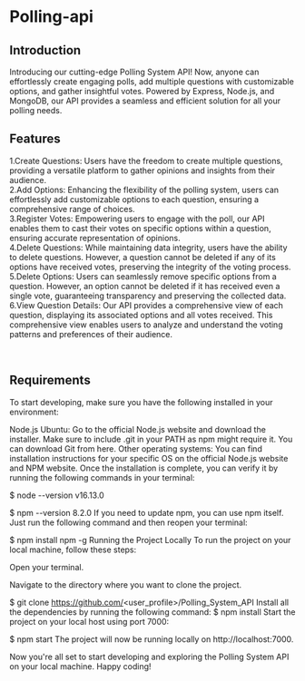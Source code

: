# Polling-api
## Introduction
Introducing our cutting-edge Polling System API! 
Now, anyone can effortlessly create engaging polls, 
add multiple questions with customizable options, and gather insightful votes. 
Powered by Express, Node.js, and MongoDB, our API provides a seamless and efficient solution for all your polling needs.
<br />

## Features
1.Create Questions: Users have the freedom to create multiple questions, providing a versatile platform to gather opinions and insights from their audience.<br />
2.Add Options: Enhancing the flexibility of the polling system, users can effortlessly add customizable options to each question, ensuring a comprehensive range of choices.<br />
3.Register Votes: Empowering users to engage with the poll, our API enables them to cast their votes on specific options within a question, ensuring accurate representation of opinions.<br />
4.Delete Questions: While maintaining data integrity, users have the ability to delete questions. However, a question cannot be deleted if any of its options have received votes, preserving the integrity of the voting process.<br />
5.Delete Options: Users can seamlessly remove specific options from a question. However, an option cannot be deleted if it has received even a single vote, guaranteeing transparency and preserving the collected data.<br />
6.View Question Details: Our API provides a comprehensive view of each question, displaying its associated options and all votes received. This comprehensive view enables users to analyze and understand the voting patterns and preferences of their audience.<br />

<br />



## Requirements
To start developing, make sure you have the following installed in your environment:

Node.js
Ubuntu: Go to the official Node.js website and download the installer. Make sure to include .git in your PATH as npm might require it. You can download Git from here.
Other operating systems: You can find installation instructions for your specific OS on the official Node.js website and NPM website.
Once the installation is complete, you can verify it by running the following commands in your terminal:

$ node --version
v16.13.0

$ npm --version
8.2.0
If you need to update npm, you can use npm itself. Just run the following command and then reopen your terminal:

$ npm install npm -g
Running the Project Locally
To run the project on your local machine, follow these steps:

Open your terminal.

Navigate to the directory where you want to clone the project.

$ git clone https://github.com/<user_profile>/Polling_System_API
Install all the dependencies by running the following command:
$ npm install
Start the project on your local host using port 7000:

$ npm start
The project will now be running locally on http://localhost:7000.

Now you're all set to start developing and exploring the Polling System API on your local machine. Happy coding!





